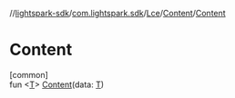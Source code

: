 //[lightspark-sdk](../../../../index.md)/[com.lightspark.sdk](../../index.md)/[Lce](../index.md)/[Content](index.md)/[Content](-content.md)

# Content

[common]\
fun &lt;[T](index.md)&gt; [Content](-content.md)(data: [T](index.md))
